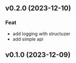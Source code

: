 ## v0.2.0 (2023-12-10)

### Feat

- add logging with structuzer
- add simple api

## v0.1.0 (2023-12-09)
